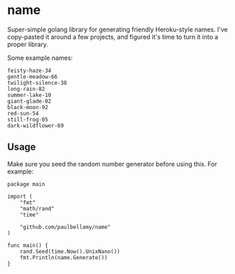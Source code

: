 # name

Super-simple golang library for generating friendly Heroku-style names. I've copy-pasted it
around a few projects, and figured it's time to turn it into a proper library.

Some example names:

```
feisty-haze-34
gentle-meadow-66
twilight-silence-38
long-rain-82
summer-lake-10
giant-glade-02
black-moon-92
red-sun-54
still-frog-05
dark-wildflower-69
```

## Usage

Make sure you seed the random number generator before using this. For example:
```
package main

import (
	"fmt"
	"math/rand"
	"time"

	"github.com/paulbellamy/name"
)

func main() {
	rand.Seed(time.Now().UnixNano())
	fmt.Println(name.Generate())
}
```
